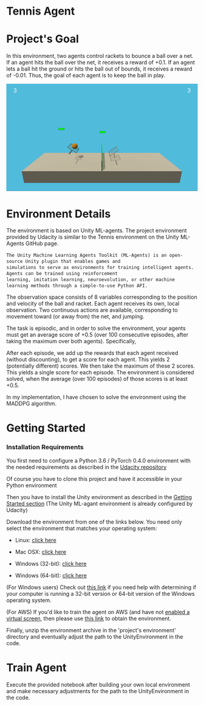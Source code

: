 # Tennis Agent

# Project's Goal

In this environment, two agents control rackets to bounce a ball over a net. If an agent hits the ball over the net, it receives a reward of +0.1. If an agent lets a ball hit the ground or hits the ball out of bounds, it receives a reward of -0.01. Thus, the goal of each agent is to keep the ball in play.

![alt text](https://github.com/saj122/TennisAgent/blob/master/images/tennis.gif)

# Environment Details

The environment is based on Unity ML-agents. The project environment provided by Udacity is similar to the Tennis environment on the Unity ML-Agents GitHub page.

    The Unity Machine Learning Agents Toolkit (ML-Agents) is an open-source Unity plugin that enables games and 
    simulations to serve as environments for training intelligent agents. Agents can be trained using reinforcement 
    learning, imitation learning, neuroevolution, or other machine learning methods through a simple-to-use Python API.

The observation space consists of 8 variables corresponding to the position and velocity of the ball and racket. Each agent receives its own, local observation. Two continuous actions are available, corresponding to movement toward (or away from) the net, and jumping.

The task is episodic, and in order to solve the environment, your agents must get an average score of +0.5 (over 100 consecutive episodes, after taking the maximum over both agents). Specifically,

After each episode, we add up the rewards that each agent received (without discounting), to get a score for each agent. This yields 2 (potentially different) scores. We then take the maximum of these 2 scores.
This yields a single score for each episode.
The environment is considered solved, when the average (over 100 episodes) of those scores is at least +0.5.

In my implementation, I have chosen to solve the environment using the MADDPG algorithm. 

# Getting Started
### Installation Requirements
You first need to configure a Python 3.6 / PyTorch 0.4.0 environment with the needed requirements as described in the [Udacity repository](https://github.com/udacity/deep-reinforcement-learning#dependencies)

Of course you have to clone this project and have it accessible in your Python environment

Then you have to install the Unity environment as described in the [Getting Started section](https://github.com/udacity/deep-reinforcement-learning/tree/master/p3_collab-compet) (The Unity ML-agant environment is already configured by Udacity)

Download the environment from one of the links below. You need only select the environment that matches your operating system:

   * Linux: [click here](https://s3-us-west-1.amazonaws.com/udacity-drlnd/P3/Tennis/Tennis_Linux.zip)

   * Mac OSX: [click here](https://s3-us-west-1.amazonaws.com/udacity-drlnd/P3/Tennis/Tennis.app.zip)

   * Windows (32-bit): [click here](https://s3-us-west-1.amazonaws.com/udacity-drlnd/P3/Tennis/Tennis_Windows_x86.zip)

   * Windows (64-bit): [click here](https://s3-us-west-1.amazonaws.com/udacity-drlnd/P3/Tennis/Tennis_Windows_x86_64.zip)

(For Windows users) Check out [this link](https://support.microsoft.com/en-us/help/827218/how-to-determine-whether-a-computer-is-running-a-32-bit-version-or-64) if you need help with determining if your computer is running a 32-bit version or 64-bit version of the Windows operating system.

(For AWS) If you'd like to train the agent on AWS (and have not [enabled a virtual screen](https://github.com/Unity-Technologies/ml-agents/blob/master/docs/Training-on-Amazon-Web-Service.md), then please use [this link](https://s3-us-west-1.amazonaws.com/udacity-drlnd/P3/Tennis/Tennis_Linux_NoVis.zip) to obtain the environment.

Finally, unzip the environment archive in the 'project's environment' directory and eventually adjust the path to the UnityEnvironment in the code.
   
# Train Agent
Execute the provided notebook after building your own local environment and make necessary adjustments for the path to the UnityEnvironment in the code.
